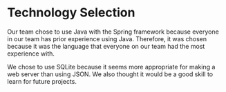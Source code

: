 # Technology Selection
Our team chose to use Java with the Spring framework because everyone in our team has prior experience using Java. Therefore, it was chosen because it was the language that everyone on our team had the most experience with.

We chose to use SQLite because it seems more appropriate for making a web server than using JSON. We also thought it would be a good skill to learn for future projects. 